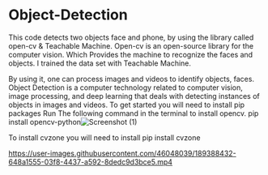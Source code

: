 # Object-Detection
This code detects two objects face and phone, by using the library called open-cv  &amp; Teachable Machine. Open-cv  is an open-source library for the computer vision.  Which Provides the machine to recognize the faces and objects. I trained the  data set with Teachable Machine. 

By using it, one can process images and videos to identify objects, faces.
Object Detection is a computer technology related to computer vision, image processing, and deep learning that deals with detecting instances of objects in images and videos.
To get started you will need to install pip packages 
Run The following command in the terminal to install opencv.
pip install opencv-python![Screenshot (1)](https://user-images.githubusercontent.com/46048039/189388614-b154dd9d-8972-4d26-9c66-671ec9654bb6.png)


To install cvzone you will need to install
pip install cvzone


https://user-images.githubusercontent.com/46048039/189388432-648a1555-03f8-4437-a592-8dedc9d3bce5.mp4

